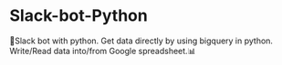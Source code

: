 # Slack-bot-Python
:robot:Slack bot with python. Get data directly by using bigquery in python. Write/Read data into/from Google spreadsheet.📊 
